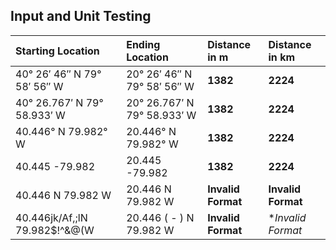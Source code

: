 ## Input and Unit Testing

Starting Location | Ending Location | Distance in m | Distance in km
:--- | :--- | :--- | :---
40° 26′ 46″ N 79° 58′ 56″ W | 20° 26′ 46″ N 79° 58′ 56″ W | **1382** | **2224**
40° 26.767′ N 79° 58.933′ W | 20° 26.767′ N 79° 58.933′ W | **1382** | **2224**
40.446° N 79.982° W | 20.446° N 79.982° W | **1382** | **2224**
40.445 -79.982 | 20.445 -79.982 | **1382** | **2224**
40.446 N 79.982 W | 20.446 N 79.982 W | **Invalid Format** | **Invalid Format**
40.446jk/Af,;lN 79.982$!^&@(W | 20.446  (  -  ) N 79.982 W | **Invalid Format** | **Invalid Format*
